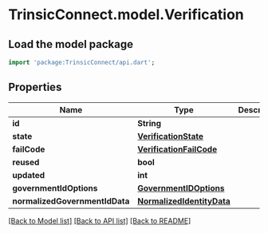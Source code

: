 # TrinsicConnect.model.Verification

## Load the model package
```dart
import 'package:TrinsicConnect/api.dart';
```

## Properties
Name | Type | Description | Notes
------------ | ------------- | ------------- | -------------
**id** | **String** |  | 
**state** | [**VerificationState**](VerificationState.md) |  | 
**failCode** | [**VerificationFailCode**](VerificationFailCode.md) |  | [optional] 
**reused** | **bool** |  | 
**updated** | **int** |  | 
**governmentIdOptions** | [**GovernmentIDOptions**](GovernmentIDOptions.md) |  | 
**normalizedGovernmentIdData** | [**NormalizedIdentityData**](NormalizedIdentityData.md) |  | [optional] 

[[Back to Model list]](../README.md#documentation-for-models) [[Back to API list]](../README.md#documentation-for-api-endpoints) [[Back to README]](../README.md)


